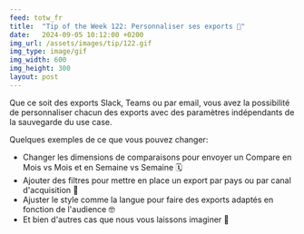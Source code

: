 ```yaml
---
feed: totw_fr
title:  "Tip of the Week 122: Personnaliser ses exports 📨"
date:   2024-09-05 10:12:00 +0200
img_url: /assets/images/tip/122.gif
img_type: image/gif
img_width: 600
img_height: 300
layout: post
---
```


Que ce soit des exports Slack, Teams ou par email, vous avez la possibilité de personnaliser chacun des exports avec des paramètres indépendants de la sauvegarde du use case.  

Quelques exemples de ce que vous pouvez changer:
  * Changer les dimensions de comparaisons pour envoyer un Compare en Mois vs Mois et en Semaine vs Semaine 🗓️
  * Ajouter des filtres pour mettre en place un export par pays ou par canal d'acquisition 🎯
  * Ajuster le style comme la langue pour faire des exports adaptés en fonction de l'audience 🤓
  * Et bien d'autres cas que nous vous laissons imaginer 💭
